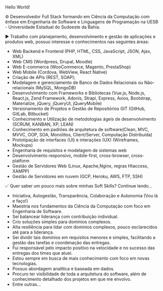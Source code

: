 Hello World!

⚙ Desenvolvedor Full Stack formando em Ciência da Computação com ênfase em Engenharia de Software e Linguagens de Programação na UESB - Universidade Estadual do Sudoeste da Bahia. 

▶ Trabalho com planejamento, desenvolvimento e gestão de aplicações e produtos web, possuo interesse e conhecimentos nas seguintes áreas: 
- Web Backend e Frontend (PHP, HTML, CSS, JavaScript, JSON, Ajax, XML)
- Web CMS (Wordpress, Drupal, Moodle)
- Web E-commerce (WooCommerce, Magento, PrestaShop)
- Web Mobile (Cordova, WebView, React Native)
- Criação de APIs (REST, SOAP);
- Modelagem e gerenciamento de Banco de Dados Relacionais ou Não-relacionais (MySQL, MongoDB)
- Desenvolvimento com Frameworks e Bibliotecas (Vue.js, Node.js, React.js, Zend Framework, Adonis, Strapi, Express, Axios, Bootstrap, Materialize, jQuery, jQueryUI, jQueryMobile)
- Versionamento de Projetos e Gestão de Repositórios GIT (GitHub, GitLab, Bitbucket)
- Conhecimento e Utilização de metodologias ágeis de desenvolvimento (SCRUM, KANBAN, XP, LEAN)
- Conhecimento em padrões de arquitetura de software(Clean, MVC, MVVC, OOP, SOA, Monólitos, Client/Server, Computação Distribuída)
- Prototipação de interfaces (UI) e interações (UX) (Wireframes, Mockups)
- Engenharia de requisitos e modelagem de sistemas web
- Desenvolvimento responsivo, mobile-first, cross-browser, cross-platform
- Gestão de Servidores Web (Linux, Apache,Nginx, regras Htaccess, XAMPP) 
- Gestão de Servidores em nuvem (GCP, Heroku, AWS, FTP, SSH)


✅ Quer saber um pouco mais sobre minhas Soft Skills? Continue lendo...
- Iniciativa, Autogestão, Transparência, Colaboração e Autonomia (Vou lá e faço!)
- Maestria nos fundamentos da Ciência da Computação com foco em Engenharia de Software.
- Sei balancear liderança com contribuição individual.
- Crio soluções simples para domínios complexos.
- Alta resiliência para lidar com domínios complexos, pouco esclarecidos até para a liderança.
- Sei dividir tais domínios em requisitos menores e simples, facilitando a gestão das tarefas e coordenação das entregas.
- Fui responsável pelo impacto positivo na velocidade e no sucesso das entregas dos times que atuei.
- Estou sempre em busca de mais conhecimento com foco em novas tecnologias.
- Possuo abordagem analítica e baseada em dados.
- Procuro ter visibilidade de toda a arquitetura do software, além de conhecimento detalhado dos projetos em que me envolvo.
- Entre outras...
